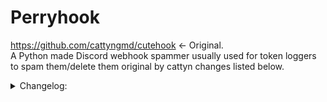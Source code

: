 # Perryhook
https://github.com/cattyngmd/cutehook <- Original. <br>
A Python made Discord webhook spammer usually used for token loggers to spam them/delete them original by cattyn changes listed below.<br>

  <details> <br>
  <summary>Changelog:</summary> <br>
  Avatar is now customizable instead of being hardcoded. <br>
  Fixed the username option not working. <br>
  Changed the logo it prints. <br>
  Reformatted a little. <br>
  Added a rate limiting system to spam (theoretically) forever until they either delete the webhook or u do. <br>
  Added a length checker to the username & message part so that incase u put it over the discord limit it will alert u or else it just wont send at all and u will be wasting ur time. <br>
  </details> <br>
